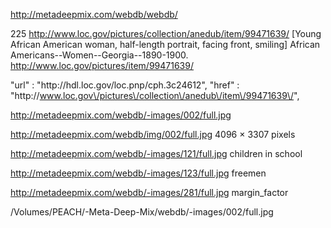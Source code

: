 
http://metadeepmix.com/webdb/webdb/


225
http://www.loc.gov/pictures/collection/anedub/item/99471639/
 [Young African American woman, half-length portrait, facing front, smiling]
 African Americans--Women--Georgia--1890-1900.
  http://www.loc.gov/pictures/item/99471639/

  "url" : "http:\/\/hdl.loc.gov\/loc.pnp\/cph.3c24612",
  "href" : "http:\/\/www.loc.gov\/pictures\/collection\/anedub\/item\/99471639\/",


http://metadeepmix.com/webdb/-images/002/full.jpg

http://metadeepmix.com/webdb/img/002/full.jpg
4096 × 3307 pixels

http://metadeepmix.com/webdb/-images/121/full.jpg
children in school

http://metadeepmix.com/webdb/-images/123/full.jpg
freemen

http://metadeepmix.com/webdb/-images/281/full.jpg
margin_factor


/Volumes/PEACH/-Meta-Deep-Mix/webdb/-images/002/full.jpg
